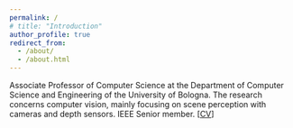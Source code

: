 ```yaml
---
permalink: /
# title: "Introduction"
author_profile: true
redirect_from: 
  - /about/
  - /about.html
---
```


Associate Professor of Computer Science at the Department of Computer Science and Engineering of the University of Bologna. The research concerns computer vision, mainly focusing on scene perception with cameras and depth sensors. IEEE Senior member. 
[[CV](/files/CV_ENG.pdf)]

